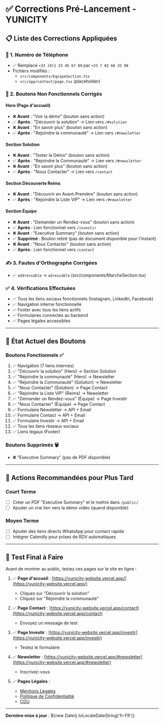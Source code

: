# ✅ Corrections Pré-Lancement - YUNICITY

## 📋 Liste des Corrections Appliquées

### 🔢 **1. Numéro de Téléphone**
- ✅ Remplacé `+33 (0)1 23 45 67 89` par `+33 7 82 66 35 98`
- Fichiers modifiés :
  - `src/components/EquipeSection.tsx`
  - `src/app/contact/page.tsx` (placeholder)

### 🔘 **2. Boutons Non Fonctionnels Corrigés**

#### Hero (Page d'accueil)
- ❌ **Avant** : "Voir la démo" (bouton sans action)
- ✅ **Après** : "Découvrir la solution" → Lien vers `/#solution`
- ❌ **Avant** : "En savoir plus" (bouton sans action)
- ✅ **Après** : "Rejoindre la communauté" → Lien vers `/#newsletter`

#### Section Solution
- ❌ **Avant** : "Tester la Démo" (bouton sans action)
- ✅ **Après** : "Rejoindre la Communauté" → Lien vers `/#newsletter`
- ❌ **Avant** : "En savoir plus" (bouton sans action)
- ✅ **Après** : "Nous Contacter" → Lien vers `/contact`

#### Section Découverte Reims
- ❌ **Avant** : "Découvrir en Avant-Première" (bouton sans action)
- ✅ **Après** : "Rejoindre la Liste VIP" → Lien vers `/#newsletter`

#### Section Équipe
- ❌ **Avant** : "Demander un Rendez-vous" (bouton sans action)
- ✅ **Après** : Lien fonctionnel vers `/investir`
- ❌ **Avant** : "Executive Summary" (bouton sans action)
- ✅ **Supprimé** : Bouton retiré (pas de document disponible pour l'instant)
- ❌ **Avant** : "Nous Contacter" (bouton sans action)
- ✅ **Après** : Lien fonctionnel vers `/contact`

### ✍️ **3. Fautes d'Orthographe Corrigées**
- ✅ `addressable` → `adressable` (src/components/MarcheSection.tsx)

### ✅ **4. Vérifications Effectuées**
- ✅ Tous les liens sociaux fonctionnels (Instagram, LinkedIn, Facebook)
- ✅ Navigation interne fonctionnelle
- ✅ Footer avec tous les liens actifs
- ✅ Formulaires connectés au backend
- ✅ Pages légales accessibles

---

## 🎯 **État Actuel des Boutons**

### **Boutons Fonctionnels** ✅
1. ✅ Navigation (7 liens internes)
2. ✅ "Découvrir la solution" (Hero) → Section Solution
3. ✅ "Rejoindre la communauté" (Hero) → Newsletter
4. ✅ "Rejoindre la Communauté" (Solution) → Newsletter
5. ✅ "Nous Contacter" (Solution) → Page Contact
6. ✅ "Rejoindre la Liste VIP" (Reims) → Newsletter
7. ✅ "Demander un Rendez-vous" (Équipe) → Page Investir
8. ✅ "Nous Contacter" (Équipe) → Page Contact
9. ✅ Formulaire Newsletter → API + Email
10. ✅ Formulaire Contact → API + Email
11. ✅ Formulaire Investir → API + Email
12. ✅ Tous les liens réseaux sociaux
13. ✅ Liens légaux (Footer)

### **Boutons Supprimés** 🗑️
- ❌ "Executive Summary" (pas de PDF disponible)

---

## 📝 **Actions Recommandées pour Plus Tard**

### **Court Terme**
- [ ] Créer un PDF "Executive Summary" et le mettre dans `/public/`
- [ ] Ajouter un vrai lien vers la démo vidéo (quand disponible)

### **Moyen Terme**
- [ ] Ajouter des liens directs WhatsApp pour contact rapide
- [ ] Intégrer Calendly pour prises de RDV automatiques

---

## 🎯 **Test Final à Faire**

Avant de montrer au public, testez ces pages sur le site en ligne :

1. ✅ **Page d'accueil** : [https://yunicity-website.vercel.app/](https://yunicity-website.vercel.app/)
   - Cliquez sur "Découvrir la solution"
   - Cliquez sur "Rejoindre la communauté"

2. ✅ **Page Contact** : [https://yunicity-website.vercel.app/contact](https://yunicity-website.vercel.app/contact)
   - Envoyez un message de test

3. ✅ **Page Investir** : [https://yunicity-website.vercel.app/investir](https://yunicity-website.vercel.app/investir)
   - Testez le formulaire

4. ✅ **Newsletter** : [https://yunicity-website.vercel.app/#newsletter](https://yunicity-website.vercel.app/#newsletter)
   - Inscrivez-vous

5. ✅ **Pages Légales** :
   - [Mentions Légales](https://yunicity-website.vercel.app/mentions-legales)
   - [Politique de Confidentialité](https://yunicity-website.vercel.app/politique-confidentialite)
   - [CGU](https://yunicity-website.vercel.app/cgu)

---

**Dernière mise à jour** : ${new Date().toLocaleDateString('fr-FR')}
